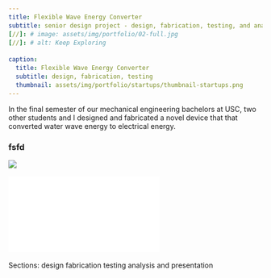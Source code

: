 ```yaml
---
title: Flexible Wave Energy Converter
subtitle: senior design project - design, fabrication, testing, and analysis of a novel compliant-membrane-based hydroelectric generator
[//]: # image: assets/img/portfolio/02-full.jpg
[//]: # alt: Keep Exploring

caption:
  title: Flexible Wave Energy Converter
  subtitle: design, fabrication, testing
  thumbnail: assets/img/portfolio/startups/thumbnail-startups.png
---
```

In the final semester of our mechanical engineering bachelors at USC, two other students and I designed and fabricated a novel device that that converted water wave energy to electrical energy.
### fsfd



![](assets/img/portfolio/wec/poster.svg)


![](assets/img/portfolio/wec/slides.pdf)


Sections:
design
fabrication
testing
analysis and presentation